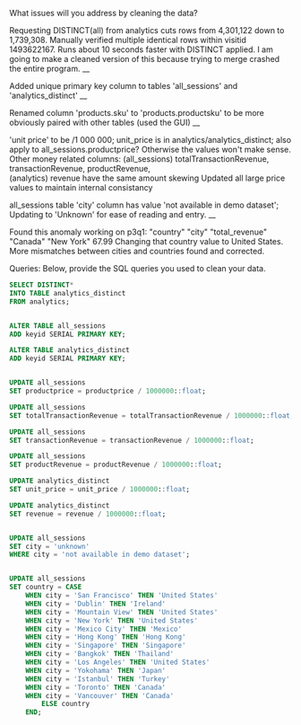 What issues will you address by cleaning the data?

Requesting DISTINCT(all) from analytics cuts rows from 4,301,122 down to 
1,739,308. Manually verified multiple identical rows within visitid 1493622167.
Runs about 10 seconds faster with DISTINCT applied. 
I am going to make a cleaned version of this because trying to merge crashed the 
entire program.
__

Added unique primary key column to tables 'all_sessions' and 'analytics_distinct' 
__

Renamed column 'products.sku' to 'products.productsku' to be more obviously paired with other tables (used the GUI)
__

'unit price' to be /1 000 000; unit_price is in analytics/analytics_distinct; also apply to all_sessions.productprice? 
Otherwise the values won't make sense.
Other money related columns: (all_sessions) totalTransactionRevenue, transactionRevenue, productRevenue, 	
							(analytics) revenue
have the same amount skewing
Updated all large price values to maintain internal consistancy

all_sessions table 'city' column has value 'not available in demo dataset'; Updating to 'Unknown' for ease of reading and entry.
__

Found this anomaly working on p3q1:
"country"	"city"	"total_revenue"
"Canada"	"New York"	67.99
Changing that country value to United States.
More mismatches between cities and countries found and corrected.


Queries:
Below, provide the SQL queries you used to clean your data.
```sql
SELECT DISTINCT* 
INTO TABLE analytics_distinct
FROM analytics;


ALTER TABLE all_sessions
ADD keyid SERIAL PRIMARY KEY;

ALTER TABLE analytics_distinct
ADD keyid SERIAL PRIMARY KEY;


UPDATE all_sessions
SET productprice = productprice / 1000000::float;

UPDATE all_sessions
SET totalTransactionRevenue = totalTransactionRevenue / 1000000::float;

UPDATE all_sessions
SET transactionRevenue = transactionRevenue / 1000000::float;

UPDATE all_sessions
SET productRevenue = productRevenue / 1000000::float;

UPDATE analytics_distinct
SET unit_price = unit_price / 1000000::float;

UPDATE analytics_distinct
SET revenue = revenue / 1000000::float;


UPDATE all_sessions
SET city = 'unknown'
WHERE city = 'not available in demo dataset';


UPDATE all_sessions
SET country = CASE
	WHEN city = 'San Francisco' THEN 'United States'
	WHEN city = 'Dublin' THEN 'Ireland'
	WHEN city = 'Mountain View' THEN 'United States'
	WHEN city = 'New York' THEN 'United States'
	WHEN city = 'Mexico City' THEN 'Mexico'
	WHEN city = 'Hong Kong' THEN 'Hong Kong'
	WHEN city = 'Singapore' THEN 'Singapore'
	WHEN city = 'Bangkok' THEN 'Thailand'
	WHEN city = 'Los Angeles' THEN 'United States'
	WHEN city = 'Yokohama' THEN 'Japan'
	WHEN city = 'Istanbul' THEN 'Turkey'
	WHEN city = 'Toronto' THEN 'Canada'
	WHEN city = 'Vancouver' THEN 'Canada'
        ELSE country
    END;
```